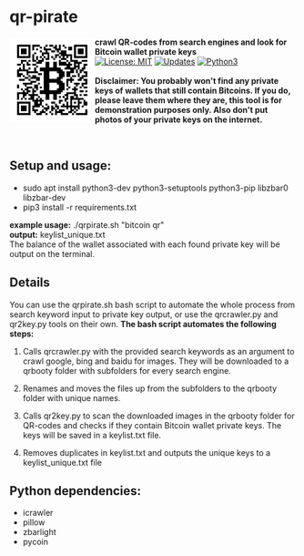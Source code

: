 # qr-pirate
<p>
  <img alt="qr-pirate logo"src="qrpirate.png" align="left" width="150" height="150">
  <b>crawl QR-codes from search engines and look for Bitcoin wallet private keys</b><br>
  <a href="https://opensource.org/licenses/MIT"><img alt="License: MIT" src="https://img.shields.io/badge/License-MIT-yellow.svg"></a>
  <a href="https://pyup.io/repos/github/mzollin/qr-pirate"><img alt="Updates" src="https://pyup.io/repos/github/mzollin/qr-pirate/shield.svg"></a>
  <a href="https://pyup.io/repos/github/mzollin/qr-pirate"><img alt="Python3" src="https://pyup.io/repos/github/mzollin/qr-pirate/python-3-shield.svg"></a><br><br>
  <b>Disclaimer: You probably won't find any private keys of wallets that still contain Bitcoins. If you do, please leave them where they are, this tool is for demonstration purposes only. Also don't put photos of your private keys on the internet.</b>
<p><br>

## Setup and usage:
- sudo apt install python3-dev python3-setuptools python3-pip libzbar0 libzbar-dev
- pip3 install -r requirements.txt

**example usage:** ./qrpirate.sh "bitcoin qr"<br>
**output:** keylist_unique.txt
<br>
The balance of the wallet associated with each found private key will be output on the terminal.

## Details
You can use the qrpirate.sh bash script to automate the whole process from search keyword input to private key output, or use the qrcrawler.py and qr2key.py tools on their own. <b>The bash script automates the following steps:</b>

1. Calls qrcrawler.py with the provided search keywords as an argument to crawl google, bing and baidu for images. They will be downloaded to a qrbooty folder with subfolders for every search engine.

2. Renames and moves the files up from the subfolders to the qrbooty folder with unique names.

3. Calls qr2key.py to scan the downloaded images in the qrbooty folder for QR-codes and checks if they contain Bitcoin wallet private keys. The keys will be saved in a keylist.txt file.

4. Removes duplicates in keylist.txt and outputs the unique keys to a keylist_unique.txt file

## Python dependencies:
- icrawler
- pillow
- zbarlight
- pycoin
